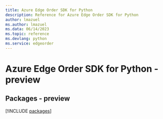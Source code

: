 ```yaml
---
title: Azure Edge Order SDK for Python
description: Reference for Azure Edge Order SDK for Python
author: lmazuel
ms.author: lmazuel
ms.data: 06/14/2023
ms.topic: reference
ms.devlang: python
ms.service: edgeorder
---
```

# Azure Edge Order SDK for Python - preview
## Packages - preview
[!INCLUDE [packages](edge-order-index.md)]